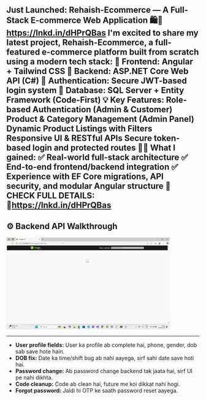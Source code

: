 Just Launched: Rehaish-Ecommerce — A Full-Stack E-commerce Web Application 🛍️🔗 https://lnkd.in/dHPrQBas
I'm excited to share my latest project, Rehaish-Ecommerce, a full-featured e-commerce platform built from scratch using a modern tech stack:
🔹 Frontend: Angular + Tailwind CSS
 🔹 Backend: ASP.NET Core Web API (C#)
 🔹 Authentication: Secure JWT-based login system
 🔹 Database: SQL Server + Entity Framework (Code-First)
💡 Key Features:
Role-based Authentication (Admin & Customer)
Product & Category Management (Admin Panel)
Dynamic Product Listings with Filters
Responsive UI & RESTful APIs
Secure token-based login and protected routes
👨‍💻 What I gained:
 ✅ Real-world full-stack architecture
 ✅ End-to-end frontend/backend integration
 ✅ Experience with EF Core migrations, API security, and modular Angular structure
📌 CHECK FULL DETAILS:
 🔗https://lnkd.in/dHPrQBas
---------------------------------------------------------------------------------------------------------------------------------------------------------------------------------------------
## ⚙️ Backend API Walkthrough

![API Demo GIF](https://github.com/TABISHCODING/Rehaish-ecommerce-/blob/main/Untitled%20video%20-%20Made%20with%20Clipchamp%20(1).gif?raw=true)

---
- **User profile fields:** User ka profile ab complete hai, phone, gender, dob sab save hote hain.
- **DOB fix:** Date ka time/shift bug ab nahi aayega, sirf sahi date save hoti hai.
- **Password change:** Ab password change backend tak jaata hai, sirf UI pe nahi dikhta.
- **Code cleanup:** Code ab clean hai, future me koi dikkat nahi hogi.
- **Forgot password:** Jaldi hi OTP ke saath password reset aayega.
